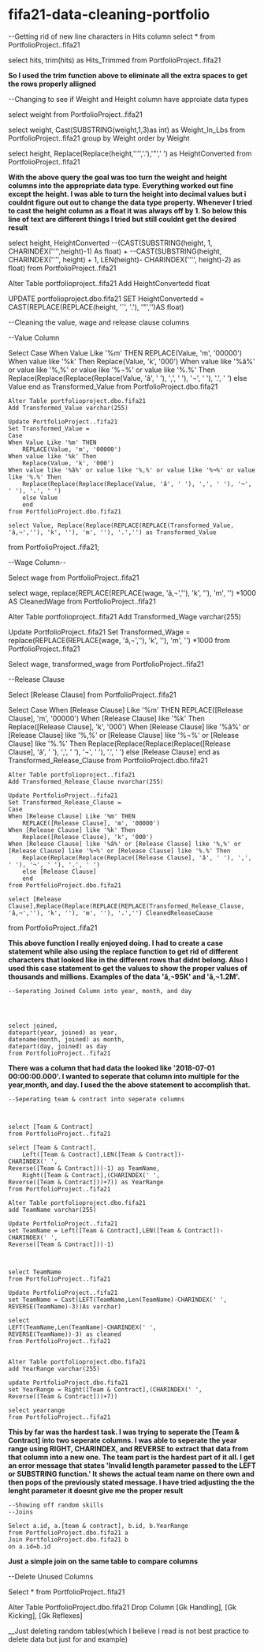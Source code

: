 # fifa21-data-cleaning-portfolio


  --Getting rid of new line characters in Hits column
  select *
  from PortfolioProject..fifa21

  select hits, trim(hits) as Hits_Trimmed
  from PortfolioProject..fifa21

__So I used the trim function above to eliminate all the extra spaces to get the rows properly alligned__

  --Changing to see if Weight and Height column have approiate data types
  
  select weight
  from PortfolioProject..fifa21

 select weight, Cast(SUBSTRING(weight,1,3)as int) as Weight_In_Lbs
  from PortfolioProject..fifa21
  group by Weight 
  order by Weight

  select height, Replace(Replace(height,'''','.'),'"',' ') as HeightConverted
  from PortfolioProject..fifa21

 __With the above query the goal was too turn the weight and height columns into the appropriate data type. Everything worked out fine except the height. I was able to turn the height into decimal values but i couldnt figure out out to change the data type property. Whenever I tried to cast the height column as a float it was always off by 1. So below this line of text are different things I tried but still couldnt get the desired result__

 select height, HeightConverted --(CAST(SUBSTRING(height, 1, CHARINDEX('''',height)-1) As float) +
				--CAST(SUBSTRING(height, CHARINDEX('''', height) + 1, LEN(height)- CHARINDEX('''', height)-2) as float)
 from PortfolioProject..fifa21
 
 Alter Table portfolioproject..fifa21
 Add HeightConvertedd float

 UPDATE portfolioproject.dbo.fifa21
 SET HeightConvertedd = CAST(REPLACE(REPLACE(height, '`', '.'), '"','')AS float)



 --Cleaning the value, wage and release clause columns

 --Value Column
 
 Select 
	Case
	When Value Like '%m' THEN
		REPLACE(Value, 'm', '00000')
	When value like '%k' Then 
		Replace(Value, 'k', '000')
	When value like '%â%' or value like '%‚%' or value like '%¬%' or value like '%.%' Then
		Replace(Replace(Replace(Replace(Value, 'â', ' '), '‚', ' '), '¬', ' '), '.', ' ')
		else Value
		end as Transformed_Value
	from PortfolioProject.dbo.fifa21

	Alter Table portfolioproject.dbo.fifa21
	Add Transformed_Value varchar(255)
	
	Update PortfolioProject..fifa21
	Set Transformed_Value = 
	Case
	When Value Like '%m' THEN
		REPLACE(Value, 'm', '00000')
	When value like '%k' Then 
		Replace(Value, 'k', '000')
	When value like '%â%' or value like '%‚%' or value like '%¬%' or value like '%.%' Then
		Replace(Replace(Replace(Replace(Value, 'â', ' '), '‚', ' '), '¬', ' '), '.', ' ')
		else Value
		end
	from PortfolioProject.dbo.fifa21

	select Value, Replace(Replace(REPLACE(REPLACE(Transformed_Value, 'â‚¬',''), 'k', ''), 'm', ''), '.','') as Transformed_Value
 from PortfolioProject..fifa21;


 --Wage Column--

 Select wage
 from PortfolioProject..fifa21

 select wage, replace(REPLACE(REPLACE(wage, 'â‚¬',''), 'k', ''), 'm', '') *1000 AS CleanedWage 
 from PortfolioProject..fifa21

 Alter Table portfolioproject..fifa21
 Add Transformed_Wage varchar(255)

 Update PortfolioProject..fifa21
 Set Transformed_Wage = replace(REPLACE(REPLACE(wage, 'â‚¬',''), 'k', ''), 'm', '') *1000 
 from PortfolioProject..fifa21

 Select wage, transformed_wage
 from PortfolioProject..fifa21

--Release Clause

 Select [Release Clause]
 from PortfolioProject..fifa21

  Select 
	Case
	When [Release Clause] Like '%m' THEN
		REPLACE([Release Clause], 'm', '00000')
	When [Release Clause] like '%k' Then 
		Replace([Release Clause], 'k', '000')
	When [Release Clause] like '%â%' or [Release Clause] like '%‚%' or [Release Clause] like '%¬%' or [Release Clause] like '%.%' Then
		Replace(Replace(Replace(Replace([Release Clause], 'â', ' '), '‚', ' '), '¬', ' '), '.', ' ')
		else [Release Clause]
		end as Transformed_Release_Clause
	from PortfolioProject.dbo.fifa21

	Alter Table portfolioproject..fifa21
	Add Transformed_Release_Clause nvarchar(255)

	Update PortfolioProject..fifa21
	Set Transformed_Release_Clause =
	Case
	When [Release Clause] Like '%m' THEN
		REPLACE([Release Clause], 'm', '00000')
	When [Release Clause] like '%k' Then 
		Replace([Release Clause], 'k', '000')
	When [Release Clause] like '%â%' or [Release Clause] like '%‚%' or [Release Clause] like '%¬%' or [Release Clause] like '%.%' Then
		Replace(Replace(Replace(Replace([Release Clause], 'â', ' '), '‚', ' '), '¬', ' '), '.', ' ')
		else [Release Clause]
		end
	from PortfolioProject.dbo.fifa21

	select [Release Clause],Replace(Replace(REPLACE(REPLACE(Transformed_Release_Clause, 'â‚¬',''), 'k', ''), 'm', ''), '.','') CleanedReleaseCause
 from PortfolioProject..fifa21

 __This above function I really enjoyed doing. I had to create a case statement while also using the replace function to get rid of different characters that looked like in the different rows that didnt belong. Also I used this case statement to get the values to show the proper values of thousands and millions. Examples of the data 'â‚¬95K' and 'â‚¬1.2M'.__



	--Seperating Joined Column into year, month, and day




	select joined, 
	datepart(year, joined) as year,
	datename(month, joined) as month,
	datepart(day, joined) as day
	from PortfolioProject..fifa21


__There was a column that had data the looked like '2018-07-01 00:00:00.000'. I wanted to seperate that column into multiple for the year,month, and day. I used the the above statement to accomplish that.__

	--Seperating team & contract into seperate columns
	


	select [Team & Contract]
	from PortfolioProject..fifa21

	select [Team & Contract], 
		Left([Team & Contract],LEN([Team & Contract])-
	CHARINDEX(' ',
	Reverse([Team & Contract]))-1) as TeamName,
		Right([Team & Contract],(CHARINDEX(' ',
	Reverse([Team & Contract]))+7)) as YearRange
	from PortfolioProject..fifa21

	Alter Table portfolioproject.dbo.fifa21
	add TeamName varchar(255)

	Update PortfolioProject..fifa21
	set TeamName = Left([Team & Contract],LEN([Team & Contract])-
	CHARINDEX(' ',
	Reverse([Team & Contract]))-1)



	select TeamName
	from PortfolioProject..fifa21

	Update PortfolioProject..fifa21
	set TeamName = Cast(LEFT(TeamName,Len(TeamName)-CHARINDEX(' ',
	REVERSE(TeamName)-3))As varchar)
	
	select
	LEFT(TeamName,Len(TeamName)-CHARINDEX(' ',
	REVERSE(TeamName))-3) as cleaned
	from PortfolioProject..fifa21


	Alter Table portfolioproject.dbo.fifa21
	add YearRange varchar(255)

	update PortfolioProject.dbo.fifa21
	set YearRange = Right([Team & Contract],(CHARINDEX(' ',
	Reverse([Team & Contract]))+7))

	select yearrange
	from PortfolioProject..fifa21

__This by far was the hardest task. I was trying to seperate the [Team & Contract] into two seperate columns. I was able to seperate the year range using RIGHT, CHARINDEX, and REVERSE to extract that data from that column into a new one. The team part is the hardest part of it all. I get an error message that states 'Invalid length parameter passed to the LEFT or SUBSTRING function.' It shows the actual team name on there own and then pops of the previously stated message. I have tried adjusting the the lenght parameter it doesnt give me the proper result__


	--Showing off random skills 
	--Joins

	Select a.id, a.[team & contract], b.id, b.YearRange
	from PortfolioProject.dbo.fifa21 a
	Join PortfolioProject.dbo.fifa21 b
	on a.id=b.id

__Just a simple join on the same table to compare columns__

--Delete Unused Columns

Select *
from PortfolioProject..fifa21

Alter Table PortfolioProject.dbo.fifa21
Drop Column [Gk Handling], [Gk Kicking], [Gk Reflexes]

__Just deleting random tables(which I believe I read is not best practice to delete data but just for and example)
